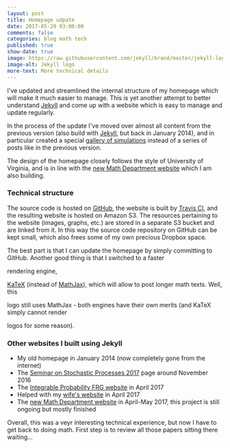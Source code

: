 ```yaml
---
layout: post
title: Homepage udpate
date: 2017-05-20 03:00:00
comments: false
categories: blog math tech
published: true
show-date: true
image: https://raw.githubusercontent.com/jekyll/brand/master/jekyll-logo-dark-solid.png
image-alt: Jekyll logo
more-text: More technical details
---
```


I've updated and streamlined the internal structure of my homepage 
which will make it much easier to manage. 
This is yet another attempt to better understand [Jekyll](http://jekyllrb.com/)
and come up with a website which is easy to manage and update regularly. 

In the process of the update I've moved over almost all content 
from the previous version (also build with [Jekyll](http://jekyllrb.com/), 
but back in January 2014), and in particular created 
a special [gallery of simulations]({{site.url}}/research/gallery/)
instead of a series of posts like in the previous version.

The design of the homepage closely follows 
the style of University of Virginia, 
and is in line with the
[new Math Department website](https://uva-math.github.io)
which I am also building.

<!--more-->

### Technical structure

The source code is hosted on [GitHub](https://github.com/lenis2000/homepage), 
the website is built by [Travis CI](https://travis-ci.org/lenis2000/homepage),
and the resulting website is hosted on Amazon S3. 
The resources pertaining to the website 
(images, graphs, etc.) are stored in a separate S3 bucket
and are linked from it. In this way the source code repository 
on GitHub can be kept small, which also frees some of my own
precious Dropbox space.

The best part is that I can update the homepage by simply committing to GitHub. 
Another good thing is that I switched to a faster 
<script type="math/tex">\mathrm{\TeX}</script> rendering engine, 
[KaTeX](https://github.com/Khan/KaTeX) (instead of [MathJax](https://www.mathjax.org/)),
which will allow to post longer math texts. Well, this 
<script type="math/tex">\mathrm{\TeX}</script>
logo still uses MathJax - both engines have their own merits 
(and KaTeX simply cannot render 
<script type="math/tex">\mathrm{\TeX}</script>
logos for some reason).

### Other websites I built using Jekyll

- My old homepage in January 2014 (now completely gone from the internet)
- The [Seminar on Stochastic Processes 2017](http://faculty.virginia.edu/ssp17/) page around November 2016
- The [Integrable Probability FRG website](https://int-prob.github.io) in April 2017
- Helped with my [wife's website](https://albinash-art.github.io) in April 2017
- The [new Math Department website](https://uva-math.github.io) in April-May 2017, this project is still ongoing but mostly finished

Overall, this was a veyr interesting technical experience, but
now I have to get back to doing math. 
First step is to review all those papers sitting there 
waiting...

<br><br>
